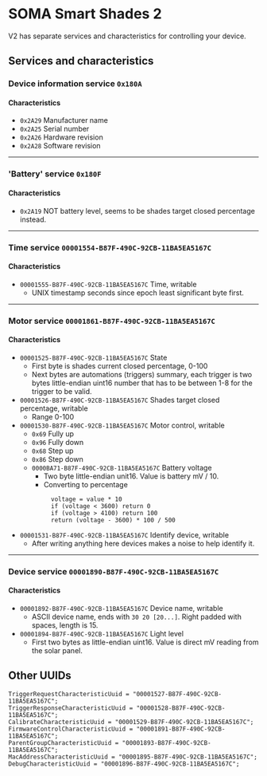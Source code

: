 # SOMA Smart Shades 2

V2 has separate services and characteristics for controlling your device.

## Services and characteristics

### Device information service `0x180A`

#### Characteristics
- `0x2A29` Manufacturer name
- `0x2A25` Serial number
- `0x2A26` Hardware revision
- `0x2A28` Software revision

---

### 'Battery' service `0x180F`

#### Characteristics
- `0x2A19` NOT battery level, seems to be shades target closed percentage instead.

---

### Time service `00001554-B87F-490C-92CB-11BA5EA5167C`

#### Characteristics
- `00001555-B87F-490C-92CB-11BA5EA5167C` Time, writable 
  - UNIX timestamp seconds since epoch least significant byte first.

---

### Motor service `00001861-B87F-490C-92CB-11BA5EA5167C`

#### Characteristics
- `00001525-B87F-490C-92CB-11BA5EA5167C` State
  - First byte is shades current closed percentage, 0-100
  - Next bytes are automations (triggers) summary, each trigger is two bytes little-endian uint16 number that has to be between 1-8 for the trigger to be valid.
- `00001526-B87F-490C-92CB-11BA5EA5167C` Shades target closed percentage, writable
  - Range 0-100
- `00001530-B87F-490C-92CB-11BA5EA5167C` Motor control, writable
  - `0x69` Fully up
  - `0x96` Fully down
  - `0x68` Step up 
  - `0x86` Step down
  - `0000BA71-B87F-490C-92CB-11BA5EA5167C` Battery voltage
    - Two byte little-endian unit16. Value is battery mV / 10.
    - Converting to percentage
      ```
        voltage = value * 10
        if (voltage < 3600) return 0
        if (voltage > 4100) return 100
        return (voltage - 3600) * 100 / 500 
      ```
- `00001531-B87F-490C-92CB-11BA5EA5167C` Identify device, writable
  - After writing anything here devices makes a noise to help identify it.

---

### Device service `00001890-B87F-490C-92CB-11BA5EA5167C`

#### Characteristics
- `00001892-B87F-490C-92CB-11BA5EA5167C` Device name, writable
  - ASCII device name, ends with `30 20 [20...]`. Right padded with spaces, length is 15.
- `00001894-B87F-490C-92CB-11BA5EA5167C` Light level
  - First two bytes as little-endian uint16. Value is direct mV reading from the solar panel.

## Other UUIDs

```
TriggerRequestCharacteristicUuid = "00001527-B87F-490C-92CB-11BA5EA5167C";
TriggerResponseCharacteristicUuid = "00001528-B87F-490C-92CB-11BA5EA5167C";
CalibrateCharacteristicUuid = "00001529-B87F-490C-92CB-11BA5EA5167C";
FirmwareControlCharacteristicUuid = "00001891-B87F-490C-92CB-11BA5EA5167C";
ParentGroupCharacteristicUuid = "00001893-B87F-490C-92CB-11BA5EA5167C";
MacAddressCharacteristicUuid = "00001895-B87F-490C-92CB-11BA5EA5167C";
DebugCharacteristicUuid = "00001896-B87F-490C-92CB-11BA5EA5167C";
```

